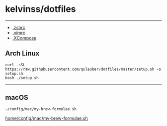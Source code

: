 # kelvinss/dotfiles

---

- [.zshrc](home/.zshrc)
- [.vimrc](home/.vimrc)
- [.XCompose](home/.XCompose)

## Arch Linux

    curl -sSL https://raw.githubusercontent.com/quleuber/dotfiles/master/setup.sh -o setup.sh
    bash ./setup.sh

---

## macOS

```sh
~/config/mac/my-brew-formulae.sh
```

[home/config/mac/my-brew-formulae.sh](home/config/mac/my-brew-formulae.sh)
